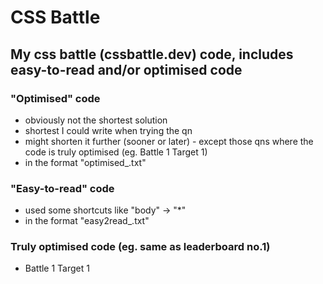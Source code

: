 # CSS Battle
## My css battle (cssbattle.dev) code, includes easy-to-read and/or optimised code

### "Optimised" code
 - obviously not the shortest solution
 - shortest I could write when trying the qn
 - might shorten it further (sooner or later) - except those qns where the code is truly optimised (eg. Battle 1 Target 1)
 - in the format "optimised_<chars>.txt"
 
### "Easy-to-read" code
 - used some shortcuts like "body" -> "*"
 - in the format "easy2read_<chars>.txt"
  
### Truly optimised code (eg. same as leaderboard no.1)
 - Battle 1 Target 1

